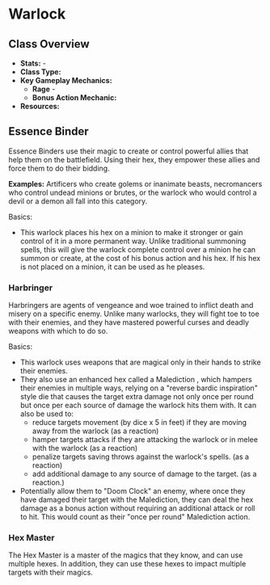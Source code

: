 # Warlock

## Class Overview

- **Stats:** -  
- **Class Type:**   
- **Key Gameplay Mechanics:**
    - **Rage** - 
    - **Bonus Action Mechanic:** 
- **Resources:**

## Essence Binder

Essence Binders use their magic to create or control powerful allies that help them on the battlefield. Using their hex, they empower these allies and force them to do their bidding.

**Examples:** Artificers who create golems or inanimate beasts, necromancers who control undead minions or brutes, or the warlock who would control a devil or a demon all fall into this category. 

Basics:

- This warlock places his hex on a minion to make it stronger or gain control of it in a more permanent way. Unlike traditional summoning spells, this will give the warlock complete control over a minion he can summon or create, at the cost of his bonus action and his hex. If his hex is not placed on a minion, it can be used as he pleases.

### Harbringer

Harbringers are agents of vengeance and woe trained to inflict death and misery on a specific enemy. Unlike many warlocks, they will fight toe to toe with their enemies, and they have mastered powerful curses and deadly weapons with which to do so.

Basics:

- This warlock uses weapons that are magical only in their hands to strike their enemies.
- They also use an enhanced hex called a Malediction , which hampers their enemies in multiple ways, relying on a "reverse bardic inspiration" style die that causes the target extra damage not only once per round but once per each source of damage the warlock hits them with. It can also be used to:
    - reduce targets movement (by dice x 5 in feet) if they are moving away from the warlock (as a reaction)
    - hamper targets attacks if they are attacking the warlock or in melee with the warlock (as a reaction)
    - penalize targets saving throws against the warlock's spells. (as a reaction)
    - add additional damage to any source of damage to the target. (as a reaction.)
- Potentially allow them to "Doom Clock" an enemy, where once they have damaged their target with the Malediction, they can deal the hex damage as a bonus action without requiring an additional attack or roll to hit. This would count as their "once per round" Malediction action. 

### Hex Master

The Hex Master is a master of the magics that they know, and can use multiple hexes. In addition, they can use these hexes to impact multiple targets with their magics.